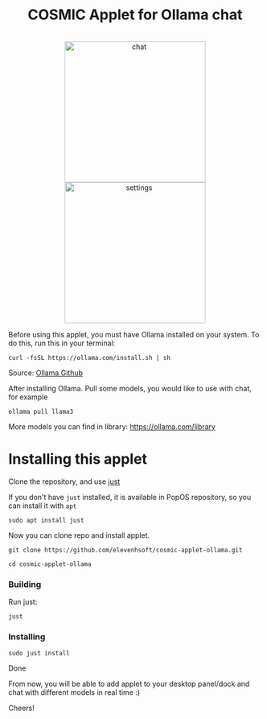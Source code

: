 <div align="center">
  <h1>COSMIC Applet for Ollama chat</h1>
  <br>
  <div>
    <img alt="chat" src="https://github.com/elevenhsoft/cosmic-applet-ollama/blob/main/screenshots/chat.png" width="280">
    <img alt="settings" src="https://github.com/elevenhsoft/cosmic-applet-ollama/blob/main/screenshots/settings.png" width="280">
  </div>
</div>

Before using this applet, you must have Ollama installed on your system. To do this, run this in your terminal:

`curl -fsSL https://ollama.com/install.sh | sh`

Source: [Ollama Github](https://github.com/ollama/ollama?tab=readme-ov-file#linux)

After installing Ollama. Pull some models, you would like to use with chat, for example

`ollama pull llama3`

More models you can find in library: https://ollama.com/library

# Installing this applet

Clone the repository, and use [just](https://github.com/casey/just)

If you don't have `just` installed, it is available in PopOS repository, so you can install it with `apt`

`sudo apt install just`

Now you can clone repo and install applet.

`git clone https://github.com/elevenhsoft/cosmic-applet-ollama.git`

`cd cosmic-applet-ollama`

### Building

Run just:

`just`

### Installing

`sudo just install`

Done

From now, you will be able to add applet to your desktop panel/dock and chat with different models in real time :)

Cheers!

